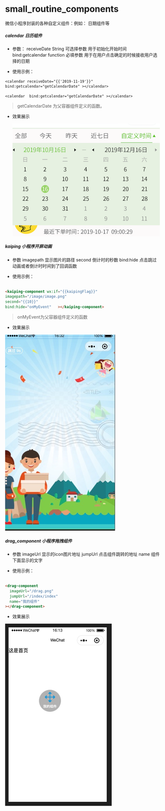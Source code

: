 # small_routine_components
微信小程序封装的各种自定义组件：例如： 日期组件等

##### calendar 日历组件

- 参数：  receiveDate String 可选择参数 用于初始化开始时间 
           bind:getcalendar  function 必填参数 用于在用户点击确定的时候接收用户选择的日期

- 使用示例：

```
<calendar receiveDate="{{'2019-11-19'}}"  bind:getcalendar="getCalendarDate" ></calendar>

<calendar  bind:getcalendar="getCalendarDate" ></calendar>

```
> getCalendarDate 为父容器组件定义的函数。

- 效果展示
  
    ![avatar](./calendar/xiaoguo.png)


##### kaiping 小程序开屏动画

- 参数 imagepath 显示图片的路径   second 倒计时的秒数  bind:hide 点击跳过动画或者倒计时时间到了回调函数


- 使用示例：

```html

<kaiping-component wx:if="{{kaipingFlag}}" 
imagepath="/image/image.png" 
second="{{10}}" 
bind:hide="onMyEvent"   ></kaiping-component>
```
> onMyEvent为父容器组件定义的函数

- 效果展示

![avatar](./kaiping/example.jpg)


##### drag_component 小程序拖拽组件

- 参数 imageUrl 显示的icon图片地址  jumpUrl 点击组件跳转的地址  name 组件下面显示的文字


- 使用示例：

```html

<drag-component
  imageUrl="/drag.png"
  jumpUrl="/index/index"
  name="我的组件"
></drag-component>
```


- 效果展示

![avatar](./drag_component/1.png)

